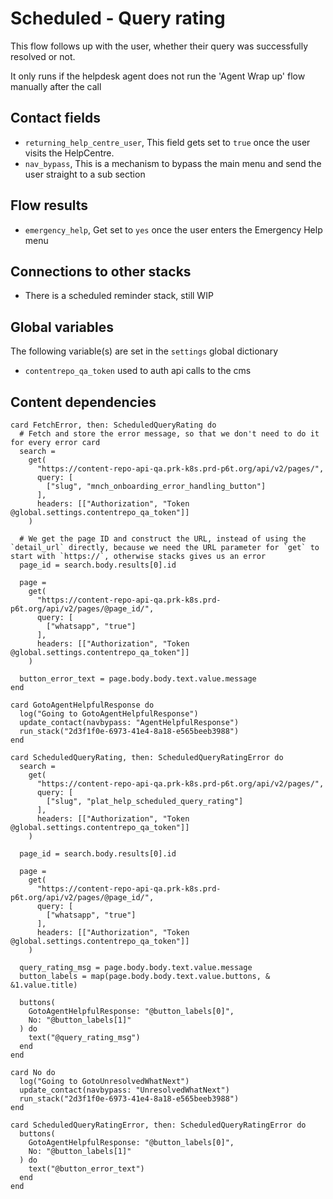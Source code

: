 # Scheduled - Query rating

This flow follows up with the user, whether their query was successfully resolved or not.

It only runs if the helpdesk agent does not run the 'Agent Wrap up' flow manually after the call

## Contact fields

* `returning_help_centre_user`, This field gets set to `true` once the user visits the HelpCentre.
* `nav_bypass`, This is a mechanism to bypass the main menu and send the user straight to a sub section

## Flow results

* `emergency_help`, Get set to `yes` once the user enters the Emergency Help menu

## Connections to other stacks

* There is a scheduled reminder stack, still WIP

## Global variables

The following variable(s) are set in the `settings` global dictionary

* `contentrepo_qa_token` used to auth api calls to the cms

## Content dependencies

```stack
card FetchError, then: ScheduledQueryRating do
  # Fetch and store the error message, so that we don't need to do it for every error card
  search =
    get(
      "https://content-repo-api-qa.prk-k8s.prd-p6t.org/api/v2/pages/",
      query: [
        ["slug", "mnch_onboarding_error_handling_button"]
      ],
      headers: [["Authorization", "Token @global.settings.contentrepo_qa_token"]]
    )

  # We get the page ID and construct the URL, instead of using the `detail_url` directly, because we need the URL parameter for `get` to start with `https://`, otherwise stacks gives us an error
  page_id = search.body.results[0].id

  page =
    get(
      "https://content-repo-api-qa.prk-k8s.prd-p6t.org/api/v2/pages/@page_id/",
      query: [
        ["whatsapp", "true"]
      ],
      headers: [["Authorization", "Token @global.settings.contentrepo_qa_token"]]
    )

  button_error_text = page.body.body.text.value.message
end

card GotoAgentHelpfulResponse do
  log("Going to GotoAgentHelpfulResponse")
  update_contact(navbypass: "AgentHelpfulResponse")
  run_stack("2d3f1f0e-6973-41e4-8a18-e565beeb3988")
end

```

<!-- { section: "4a1105b6-0e2f-41c4-bae1-75fd3a3ed9fa", x: 0, y: 0} -->

```stack
card ScheduledQueryRating, then: ScheduledQueryRatingError do
  search =
    get(
      "https://content-repo-api-qa.prk-k8s.prd-p6t.org/api/v2/pages/",
      query: [
        ["slug", "plat_help_scheduled_query_rating"]
      ],
      headers: [["Authorization", "Token @global.settings.contentrepo_qa_token"]]
    )

  page_id = search.body.results[0].id

  page =
    get(
      "https://content-repo-api-qa.prk-k8s.prd-p6t.org/api/v2/pages/@page_id/",
      query: [
        ["whatsapp", "true"]
      ],
      headers: [["Authorization", "Token @global.settings.contentrepo_qa_token"]]
    )

  query_rating_msg = page.body.body.text.value.message
  button_labels = map(page.body.body.text.value.buttons, & &1.value.title)

  buttons(
    GotoAgentHelpfulResponse: "@button_labels[0]",
    No: "@button_labels[1]"
  ) do
    text("@query_rating_msg")
  end
end

card No do
  log("Going to GotoUnresolvedWhatNext")
  update_contact(navbypass: "UnresolvedWhatNext")
  run_stack("2d3f1f0e-6973-41e4-8a18-e565beeb3988")
end

card ScheduledQueryRatingError, then: ScheduledQueryRatingError do
  buttons(
    GotoAgentHelpfulResponse: "@button_labels[0]",
    No: "@button_labels[1]"
  ) do
    text("@button_error_text")
  end
end

```